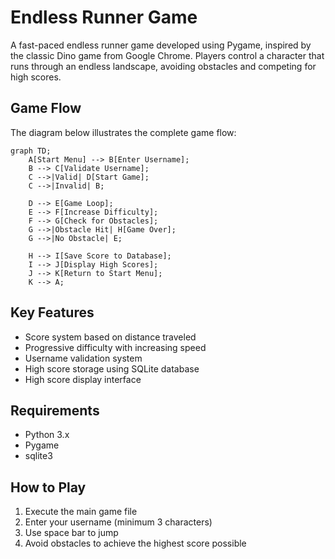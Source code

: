 # Endless Runner Game

A fast-paced endless runner game developed using Pygame, inspired by the classic Dino game from Google Chrome. Players control a character that runs through an endless landscape, avoiding obstacles and competing for high scores.

## Game Flow
The diagram below illustrates the complete game flow:
```mermaid
graph TD;
    A[Start Menu] --> B[Enter Username];
    B --> C[Validate Username];
    C -->|Valid| D[Start Game];
    C -->|Invalid| B;
    
    D --> E[Game Loop];
    E --> F[Increase Difficulty];
    F --> G[Check for Obstacles];
    G -->|Obstacle Hit| H[Game Over];
    G -->|No Obstacle| E;
    
    H --> I[Save Score to Database];
    I --> J[Display High Scores];
    J --> K[Return to Start Menu];
    K --> A;
```

## Key Features
- Score system based on distance traveled
- Progressive difficulty with increasing speed
- Username validation system
- High score storage using SQLite database
- High score display interface

## Requirements
- Python 3.x
- Pygame
- sqlite3

## How to Play
1. Execute the main game file
2. Enter your username (minimum 3 characters)
3. Use space bar to jump
4. Avoid obstacles to achieve the highest score possible